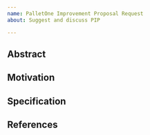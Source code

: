 ```yaml
---
name: PalletOne Improvement Proposal Request
about: Suggest and discuss PIP

---
```


## Abstract

## Motivation

## Specification

## References
